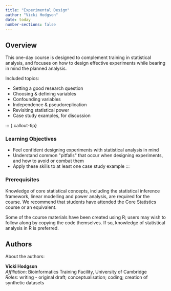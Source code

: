 ```yaml
---
title: "Experimental Design"
author: "Vicki Hodgson"
date: today
number-sections: false
---
```


## Overview 

This one-day course is designed to complement training in statistical analysis, and focuses on how to design effective experiments while bearing in mind the planned analysis. 

Included topics:

* Setting a good research question
* Choosing & defining variables
* Confounding variables
* Independence & pseudoreplication
* Revisiting statistical power
* Case study examples, for discussion

::: {.callout-tip}
### Learning Objectives

- Feel confident designing experiments with statistical analysis in mind
- Understand common "pitfalls" that occur when designing experiments, and how to avoid or combat them
- Apply these skills to at least one case study example
:::

### Prerequisites

Knowledge of core statistical concepts, including the statistical inference framework, linear modelling and power analysis, are required for the course. We recommend that students have attended the Core Statistics course or an equivalent. 

Some of the course materials have been created using R; users may wish to follow along by copying the code themselves. If so, knowledge of statistical analysis in R is preferred.


<!-- Training Developer note: comment the following section out if you did not assign levels to your exercises
### Exercises

Exercises in these materials are labelled according to their level of difficulty:
 
 | Level | Description |
 | ----: | :---------- |
 | {{< fa solid star >}} {{< fa regular star >}} {{< fa regular star >}} | Exercises in level 1 are simpler and designed to get you familiar with the concepts and syntax covered in the course. |
 | {{< fa solid star >}} {{< fa solid star >}} {{< fa regular star >}} | Exercises in level 2 combine different concepts together and apply it to a given task. |
 | {{< fa solid star >}} {{< fa solid star >}} {{< fa solid star >}} | Exercises in level 3 require going beyond the concepts and syntax introduced to solve new problems. |
 -->

## Authors
<!-- 
The listing below shows an example of how you can give more details about yourself.
These examples include icons with links to GitHub and Orcid. 
-->

About the authors:

**Vicki Hodgson** \
  _Affiliation_: Bioinformatics Training Facility, University of Cambridge  
  _Roles_: writing - original draft; conceptualisation; coding; creation of synthetic datasets


<!--## Acknowledgements

With thanks to CRUK Experimental Design -->
